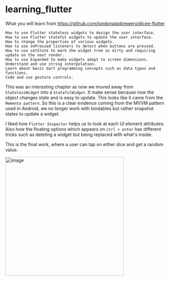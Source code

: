 # learning_flutter

What you will learn from https://github.com/londonappbrewery/dicee-flutter

    How to use Flutter stateless widgets to design the user interface.
    How to use Flutter stateful widgets to update the user interface.
    How to change the properties of various widgets.
    How to use onPressed listeners to detect when buttons are pressed.
    How to use setState to mark the widget tree as dirty and requiring update on the next render.
    How to use Expanded to make widgets adapt to screen dimensions.
    Understand and use string interpolation.
    Learn about basic dart programming concepts such as data types and functions.
    Code and use gesture controls.
    
This was an interesting chapter as now we moved away from `StatelessWidget` into a `StatefulWidget`.
It make sense because now the object changes state and is easy to update. This looks like it came from the `Memento pattern`.
So this is a clear evidence coming from the MVVM pattern used in Android, we no longer work with bindables
but rather snapshot states to update a widget.

I liked how `Flutter Inspector` helps us to look at each UI element attributes. Also how the floating options which appears on `ctrl + enter` has different tricks such as deleting a widget but being replaced with what's inside.

This is the final work, where a user can tap on either dice and get a random value.

<img width="373" alt="image" src="https://user-images.githubusercontent.com/3371622/88585089-3e39f680-d018-11ea-836a-ff1d388f55c0.png">
